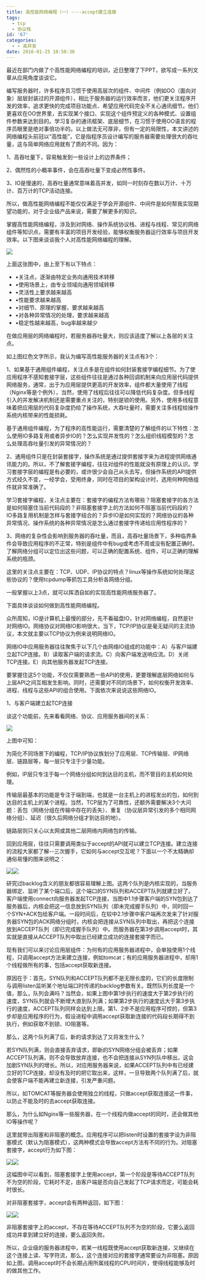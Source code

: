 ```yaml
---
title: 高性能网络编程（一）----accept建立连接
tags:
  - tcp
  - 协议栈
id: '67'
categories:
  - - 高并发
date: 2016-01-25 10:50:38
---
```


最近在部门内做了个高性能网络编程的培训，近日整理了下PPT，欲写成一系列文章从应用角度谈谈它。

编写服务器时，许多程序员习惯于使用高层次的组件、中间件（例如OO（面向对象）层层封装过的开源组件），相比于服务器的运行效率而言，他们更关注程序开发的效率，追求更快的完成项目功能点、希望应用代码完全不关心通讯细节。他们更喜欢在OO世界里，去实现某个接口、实现这个组件预定义的各种模式、设置组件参数来达到目的。学习复杂的通讯框架、底层细节，在习惯于使用OO语言的程序员眼里是绝对事倍功半的。以上做法无可厚非，但有一定的局限性，本文讲述的网络编程头前冠以“高性能”，它是指程序员设计编写的服务器需要处理很大的吞吐量，这与简单网络应用就有了质的不同。因为：
<!-- more -->
1、高吞吐量下，容易触发到一些设计上的边界条件；

2、偶然性的小概率事件，会在高吞吐量下变成必然性事件。

3、IO是慢速的，高吞吐量通常意味着高并发，如同一时刻存在数以万计、十万计、百万计的TCP活动连接。

所以，做高性能网络编程不能仅仅满足于学会开源组件、中间件是如何帮我实现期望功能的，对于企业级产品来说，需要了解更多的知识。

掌握高性能网络编程，涉及到对网络、操作系统协议栈、进程与线程、常见的网络组件等知识点，需要有丰富的项目开发经验，能够权衡服务器运行效率与项目开发效率。以下图来谈谈我个人对高性能网络编程的理解。

![](/2016/01/unnamed-file-2.jpg)

上面这张图中，由上至下有以下特点：

*   •关注点，逐渐由特定业务向通用技术转移
*   •使用场景上，由专业领域向通用领域转移
*   •灵活性上要求越来越高
*   •性能要求越来越高
*   •对细节、原理的掌握，要求越来越高
*   •对各种异常情况的处理，要求越来越高
*   •稳定性越来越高，bug率越来越少

在做应用层的网络编程时，若服务器吞吐量大，则应该适度了解以上各层的关注点。

如上图红色文字所示，我认为编写高性能服务器的关注点有3个：

1、如果基于通用组件编程，关注点多是在组件如何封装套接字编程细节。为了使应用程序不感知套接字层，这些组件往往是通过各种回调机制来向应用层代码提供网络服务，通常，出于为应用层提供更高的开发效率，组件都大量使用了线程（Nginx等是个例外），当然，使用了线程后往往可以降低代码复杂度。但多线程引入的并发解决机制还是需要重点关注的，特别是锁的使用。另外，使用多线程意味着把应用层的代码复杂度扔给了操作系统，大吞吐量时，需要关注多线程给操作系统内核带来的性能损耗。

基于通用组件编程，为了程序的高性能运行，需要清楚的了解组件的以下特性：怎么使用IO多路复用或者异步IO的？怎么实现并发性的？怎么组织线程模型的？怎么处理高吞吐量引发的异常情况的？

2、通用组件只是在封装套接字，操作系统是通过提供套接字来为进程提供网络通讯能力的。所以，不了解套接字编程，往往对组件的性能就没有原理上的认识。学习套接字层的编程是有必要的，或许很少会自己从头去写，但操作系统的API提供方式经久不变，一经学会，受用终身，同时在项目的架构设计时，选用何种网络组件就非常准确了。

学习套接字编程，关注点主要在：套接字的编程方法有哪些？阻塞套接字的各方法是如何阻塞住当前代码段的？非阻塞套接字上的方法如何不阻塞当前代码段的？IO多路复用机制是怎样与套接字结合的？异步IO是如何实现的？网络协议的各种异常情况、操作系统的各种异常情况是怎么通过套接字传递给应用性程序的？

3、网络的复杂性会影响到服务器的吞吐量，而且，高吞吐量场景下，多种临界条件会导致应用程序的不正常，特别是组件中有bug或考虑不周或没有配置正确时。了解网络分组可以定位出这些问题，可以正确的配置系统、组件，可以正确的理解系统的瓶颈。

这里的关注点主要在：TCP、UDP、IP协议的特点？linux等操作系统如何处理这些协议的？使用tcpdump等抓包工具分析各网络分组。

一般掌握以上3点，就可以挥洒自如的实现高性能网络服务器了。

下面具体谈谈如何做到高性能网络编程。

众所周知，IO是计算机上最慢的部分，先不看磁盘IO，针对网络编程，自然是针对网络IO。网络协议对网络IO影响很大，当下，TCP/IP协议是毫无疑问的主流协议，本文就主要以TCP协议为例来说明网络IO。

网络IO中应用服务器往往聚焦于以下几个由网络IO组成的功能中：A）与客户端建立起TCP连接。B）读取客户端的请求流。C）向客户端发送响应流。D）关闭TCP连接。E）向其他服务器发起TCP连接。

要掌握住这5个功能，不仅仅需要熟悉一些API的使用，更要理解底层网络如何与上层API之间互相发生影响。同时，还需要对不同的场景下，如何权衡开发效率、进程、线程与这些API的组合使用。下面依次来说说这些网络IO。

1、与客户端建立起TCP连接

谈这个功能前，先来看看网络、协议、应用服务器间的关系：

![](/2016/01/unnamed-file-1-1.jpg)

上图中可知：

为简化不同场景下的编程，TCP/IP协议族划分了应用层、TCP传输层、IP网络层、链路层等，每一层只专注于少量功能。

例如，IP层只专注于每一个网络分组如何到达目的主机，而不管目的主机如何处理。

传输层最基本的功能是专注于端到端，也就是一台主机上的进程发出的包，如何到达目的主机上的某个进程。当然，TCP层为了可靠性，还额外需要解决3个大问题：丢包（网络分组在传输中存在的丢失）、重复（协议层异常引发的多个相同网络分组）、延迟（很久后网络分组才到达目的地）。

链路层则只关心以太网或其他二层网络内网络包的传输。

回到应用层，往往只需要调用类似于accept的API就可以建立TCP连接。建立连接的流程大家都了解--三次握手，它如何与accept交互呢？下面以一个不太精确却通俗易懂的图来说明之：

![](http://www.taohui.pub/wp-content/uploads/2017/01/accept队列-1-1-1.jpg)![](https://www.taohui.pub/wp-content/uploads/2017/01/clipboard-2.png)

研究过backlog含义的朋友都很容易理解上图。这两个队列是内核实现的，当服务器绑定、监听了某个端口后，这个端口的SYN队列和ACCEPT队列就建立好了。客户端使用connect向服务器发起TCP连接，当图中1.1步骤客户端的SYN包到达了服务器后，内核会把这一信息放到SYN队列（即未完成握手队列）中，同时回一个SYN+ACK包给客户端。一段时间后，在较中2.1步骤中客户端再次发来了针对服务器SYN包的ACK网络分组时，内核会把连接从SYN队列中取出，再把这个连接放到ACCEPT队列（即已完成握手队列）中。而服务器在第3步调用accept时，其实就是直接从ACCEPT队列中取出已经建立成功的连接套接字而已。

现有我们可以来讨论应用层组件：为何有的应用服务器进程中，会单独使用1个线程，只调用accept方法来建立连接，例如tomcat；有的应用服务器进程中，却用1个线程做所有的事，包括accept获取新连接。

原因在于：首先，SYN队列和ACCEPT队列都不是无限长度的，它们的长度限制与调用listen监听某个地址端口时传递的backlog参数有关。既然队列长度是一个值，那么，队列会满吗？当然会，如果上图中第1步执行的速度大于第2步执行的速度，SYN队列就会不断增大直到队列满；如果第2步执行的速度远大于第3步执行的速度，ACCEPT队列同样会达到上限。第1、2步不是应用程序可控的，但第3步却是应用程序的行为，假设进程中调用accept获取新连接的代码段长期得不到执行，例如获取不到锁、IO阻塞等。

那么，这两个队列满了后，新的请求到达了又将发生什么？

若SYN队列满，则会直接丢弃请求，即新的SYN网络分组会被丢弃；如果ACCEPT队列满，则不会导致放弃连接，也不会把连接从SYN列队中移出，这会加剧SYN队列的增长。所以，对应用服务器来说，如果ACCEPT队列中有已经建立好的TCP连接，却没有及时的把它取出来，这样，一旦导致两个队列满了后，就会使客户端不能再建立新连接，引发严重问题。

所以，如TOMCAT等服务器会使用独立的线程，只做accept获取连接这一件事，以防止不能及时的去accept获取连接。

那么，为什么如Nginx等一些服务器，在一个线程内做accept的同时，还会做其他IO等操作呢？

这里就带出阻塞和非阻塞的概念。应用程序可以把listen时设置的套接字设为非阻塞模式（默认为阻塞模式），这两种模式会导致accept方法有不同的行为。对阻塞套接字，accept行为如下图：

![](http://www.taohui.pub/wp-content/uploads/2016/01/accept-2.jpg)![](https://www.taohui.pub/wp-content/uploads/2017/01/clipboard-3.png)

这幅图中可以看到，阻塞套接字上使用accept，第一个阶段是等待ACCEPT队列不为空的阶段，它耗时不定，由客户端是否向自己发起了TCP请求而定，可能会耗时很长。

对非阻塞套接字，accept会有两种返回，如下图：

![](http://www.taohui.pub/wp-content/uploads/2016/01/accept-1-1.jpg)![](https://www.taohui.pub/wp-content/uploads/2017/01/clipboard-4.png)

非阻塞套接字上的accept，不存在等待ACCEPT队列不为空的阶段，它要么返回成功并拿到建立好的连接，要么返回失败。

所以，企业级的服务器进程中，若某一线程既使用accept获取新连接，又继续在这个连接上读、写字符流，那么，这个连接对应的套接字通常要设为非阻塞。原因如上图，调用accept时不会长期占用所属线程的CPU时间片，使得线程能够及时的做其他工作。